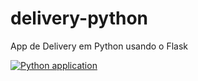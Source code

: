 # delivery-python
App de Delivery em Python usando o Flask


[![Python application](https://github.com/romeuroberto/delivery-python/actions/workflows/python-app.yml/badge.svg?branch=main)](https://github.com/romeuroberto/delivery-python/actions/workflows/python-app.yml)
